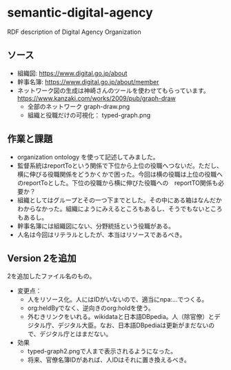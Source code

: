 # semantic-digital-agency
RDF description of Digital Agency Organization

## ソース
- 組織図: https://www.digital.go.jp/about
- 幹事名簿: https://www.digital.go.jp/about/member
- ネットワーク図の生成は神崎さんのツールを使わせてもらっています。 　https://www.kanzaki.com/works/2009/pub/graph-draw
  - 全部のネットワーク graph-draw.png
  - 組織と役職だけの可視化： typed-graph.png

## 作業と課題
- organization ontology を使って記述してみました。
- 監督系統はreportToという関係で下位から上位の役職へつないだ。ただし、横に伸びる役職関係をどうかくかで困った。今回は横の役職は上位の役職へのreportToとした。下位の役職から横に伸びた役職への　reportTO関係も必要か？
- 組織としてはグループとその一つ下までとした。その中にある箱はなんだかわからなかった。組織にようにみえるところもあるし、そうでもないところもあるし。
- 幹事名簿には組織図にない、分野統括という役職がある。
- 人名は今回はリテラルとしたが、本当はリソースであるべき。

## Version 2を追加
2を追加したファイル名のもの。
- 変更点：
  - 人をリソース化。人にはIDがいないので、適当にnpa:...でつくる。
  - org:heldByでなく、逆向きのorg:holdを使う。
  - 外むきリンクをいれる。wikidataと日本語DBpedia。人（除官僚）とデジタル庁、デジタル大臣。なお、日本語DBpediaは更新がまだないので、デジタル庁とはまだない。
- 効果
  - typed-graph2.pngで人まで表示されるようになった。
  - 将来、官僚名簿IDがあれば、人IDはそれに置き換えるべき。
